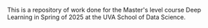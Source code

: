 This is a repository of work done for the Master's level course Deep Learning in Spring of 2025 at the UVA School of Data Science.
